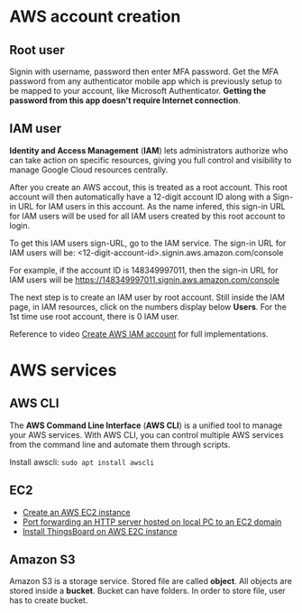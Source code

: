 # AWS account creation

## Root user

Signin with username, password then enter MFA password. Get the MFA password from any authenticator mobile app which is previously setup to be mapped to your account, like Microsoft Authenticator. **Getting the password from this app doesn't require Internet connection**.

## IAM user

**Identity and Access Management** (**IAM**) lets administrators authorize who can take action on specific resources, giving you full control and visibility to manage Google Cloud resources centrally.

After you create an AWS accout, this is treated as a root account. This root account will then automatically have a 12-digit account ID along with a Sign-in URL for IAM users in this account. As the name infered, this sign-in URL for IAM users will be used for all IAM users created by this root account to login.

To get this IAM users sign-URL, go to the IAM service. The sign-in URL for IAM users will be: <12-digit-account-id>.signin.aws.amazon.com/console

For example, if the account ID is 148349997011, then the sign-in URL for IAM users will be https://148349997011.signin.aws.amazon.com/console

The next step is to create an IAM user by root account. Still inside the IAM page, in IAM resources, click on the numbers display below **Users**. For the 1st time use root account, there is 0 IAM user.

Reference to video [Create AWS IAM account](https://www.youtube.com/watch?v=l17Ka8jeJ_4) for full implementations.
# AWS services
## AWS CLI
The **AWS Command Line Interface** (**AWS CLI**) is a unified tool to manage your AWS services. With AWS CLI, you can control multiple AWS services from the command line and automate them through scripts.

Install awscli: ``sudo apt install awscli``
## EC2
* [Create an AWS EC2 instance]()
* [Port forwarding an HTTP server hosted on local PC to an EC2 domain]()
* [Install ThingsBoard on AWS E2C instance]()
## Amazon S3
Amazon S3 is a storage service. Stored file are called **object**. All objects are stored inside a **bucket**. Bucket can have folders. In order to store file, user has to create bucket.
